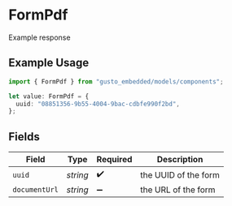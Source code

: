# FormPdf

Example response

## Example Usage

```typescript
import { FormPdf } from "gusto_embedded/models/components";

let value: FormPdf = {
  uuid: "08851356-9b55-4004-9bac-cdbfe990f2bd",
};
```

## Fields

| Field                | Type                 | Required             | Description          |
| -------------------- | -------------------- | -------------------- | -------------------- |
| `uuid`               | *string*             | :heavy_check_mark:   | the UUID of the form |
| `documentUrl`        | *string*             | :heavy_minus_sign:   | the URL of the form  |